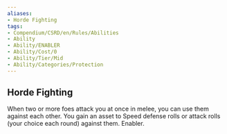 ```yaml
---
aliases:
- Horde Fighting
tags:
- Compendium/CSRD/en/Rules/Abilities
- Ability
- Ability/ENABLER
- Ability/Cost/0
- Ability/Tier/Mid
- Ability/Categories/Protection
---
```


  
## Horde Fighting  
When two or more foes attack you at once in melee, you can use them against each other. You gain an asset to Speed defense rolls or attack rolls (your choice each round) against them. Enabler.